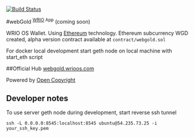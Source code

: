 [![Build Status](https://travis-ci.org/webRunes/webGold-WRIO-App.svg?branch=master)](https://travis-ci.org/webRunes/webGold-WRIO-App)

#webGold <sup>[WRIO](https://wrioos.com) App</sup>
(coming soon)

WRIO OS Wallet. Using [Ethereum](https://www.ethereum.org/) technology. Ethereum subcurrency WGD created,
alpha version contract available at ```contract/webgold.sol```

For docker local development start geth node on local machine with start_eth script

##Official Hub
[webgold.wrioos.com](https://webgold.wrioos.com)

Powered by [Open Copyright](https://opencopyright.wrioos.com)

## Developer notes

To use server geth node during development, start reverse ssh tunnel

```
ssh -L 0.0.0.0:8545:localhost:8545 ubuntu@54.235.73.25 -i your_ssh_key.pem
```
